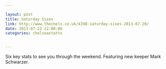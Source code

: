 ```yaml
---

layout: post
title: Saturday Sixes
link: http://www.thechels.co.uk/4398-saturday-sixes-2013-07-20/
date: 2013-07-22 22:00:00
categories: chelseastatto


---
```


Six key stats to see you through the weekend. Featuring new keeper Mark Schwarzer.